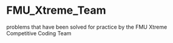 # FMU_Xtreme_Team
problems that have been solved for practice by the FMU Xtreme Competitive Coding Team
